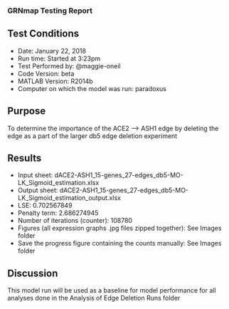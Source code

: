 ### GRNmap Testing Report
## Test Conditions

* Date: January 22, 2018
* Run time: Started at 3:23pm
* Test Performed by: @maggie-oneil
* Code Version: beta
* MATLAB Version: R2014b
* Computer on which the model was run: paradoxus

## Purpose
To determine the importance of the ACE2 --> ASH1 edge by deleting the edge as a part of the larger db5 edge deletion experiment

## Results

* Input sheet: dACE2-ASH1_15-genes_27-edges_db5-MO-LK_Sigmoid_estimation.xlsx
* Output sheet: dACE2-ASH1_15-genes_27-edges_db5-MO-LK_Sigmoid_estimation_output.xlsx
* LSE: 0.702567849
* Penalty term: 2.686274945
* Number of iterations (counter): 108780
* Figures (all expression graphs .jpg files zipped together): See Images folder
* Save the progress figure containing the counts manually: See Images folder

## Discussion 
This model run will be used as a baseline for model performance for all analyses done in the Analysis of Edge Deletion Runs folder
